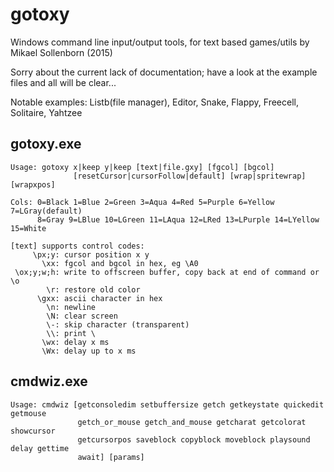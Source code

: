 # gotoxy
Windows command line input/output tools, for text based games/utils by Mikael Sollenborn (2015)

Sorry about the current lack of documentation; have a look at the example files and all will be clear...

Notable examples: Listb(file manager), Editor, Snake, Flappy, Freecell, Solitaire, Yahtzee


gotoxy.exe
----------
```
Usage: gotoxy x|keep y|keep [text|file.gxy] [fgcol] [bgcol]
              [resetCursor|cursorFollow|default] [wrap|spritewrap] [wrapxpos]

Cols: 0=Black 1=Blue 2=Green 3=Aqua 4=Red 5=Purple 6=Yellow 7=LGray(default)
      8=Gray 9=LBlue 10=LGreen 11=LAqua 12=LRed 13=LPurple 14=LYellow 15=White

[text] supports control codes:
     \px;y: cursor position x y
       \xx: fgcol and bgcol in hex, eg \A0
 \ox;y;w;h: write to offscreen buffer, copy back at end of command or \o
        \r: restore old color
      \gxx: ascii character in hex
        \n: newline
        \N: clear screen
        \-: skip character (transparent)
        \\: print \
       \wx: delay x ms
       \Wx: delay up to x ms
```

cmdwiz.exe
----------
```
Usage: cmdwiz [getconsoledim setbuffersize getch getkeystate quickedit getmouse
               getch_or_mouse getch_and_mouse getcharat getcolorat showcursor
               getcursorpos saveblock copyblock moveblock playsound delay gettime
               await] [params]
```
